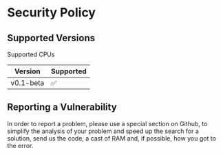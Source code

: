 # Security Policy

## Supported Versions

Supported CPUs

| Version     | Supported          |
| -------     | ------------------ |
| v0.1-beta   | :white_check_mark: |

## Reporting a Vulnerability


In order to report a problem, please use a special section on Github, to simplify the analysis of your problem and speed up the search for a solution, send us the code, a cast of RAM and, if possible, how you got to the error.
